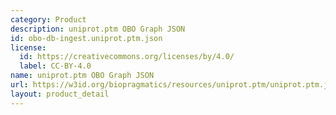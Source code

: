 ```yaml
---
category: Product
description: uniprot.ptm OBO Graph JSON
id: obo-db-ingest.uniprot.ptm.json
license:
  id: https://creativecommons.org/licenses/by/4.0/
  label: CC-BY-4.0
name: uniprot.ptm OBO Graph JSON
url: https://w3id.org/biopragmatics/resources/uniprot.ptm/uniprot.ptm.json
layout: product_detail
---
```

